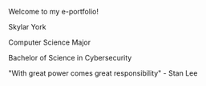   Welcome to my e-portfolio!

  Skylar York

  Computer Science Major

  Bachelor of Science in Cybersecurity

  "With great power comes great responsibility" - Stan Lee
